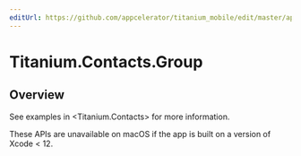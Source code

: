 ```yaml
---
editUrl: https://github.com/appcelerator/titanium_mobile/edit/master/apidoc/Titanium/Contacts/Group.yml
---
```

# Titanium.Contacts.Group

<TypeHeader/>

## Overview

See examples in <Titanium.Contacts> for more information.

These APIs are unavailable on macOS if the app is built on a version of Xcode < 12.

<ApiDocs/>

